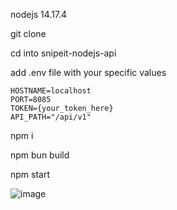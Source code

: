 nodejs 14.17.4

git clone 

cd into snipeit-nodejs-api

add .env file with your specific values
```
HOSTNAME=localhost
PORT=8085
TOKEN={your_token_here}
API_PATH="/api/v1"
```
npm i

npm bun build

npm start

![image](https://user-images.githubusercontent.com/900951/136676488-d0a443d8-596f-4377-80d8-73ad17a79eaf.png)

